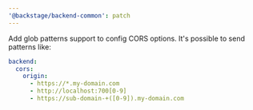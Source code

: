 ```yaml
---
'@backstage/backend-common': patch
---
```


Add glob patterns support to config CORS options. It's possible to send patterns like:

```yaml
backend:
  cors:
    origin:
      - https://*.my-domain.com
      - http://localhost:700[0-9]
      - https://sub-domain-+([0-9]).my-domain.com
```

